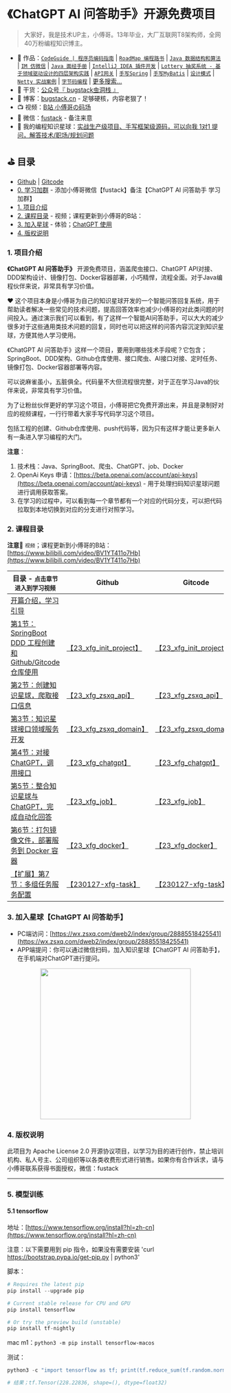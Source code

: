 # 《ChatGPT AI 问答助手》开源免费项目

>大家好，我是技术UP主，小傅哥。13年毕业，大厂互联网T8架构师，全网40万粉编程知识博主。

- :bus: 作品：[`CodeGuide | 程序员编码指南`](https://github.com/fuzhengwei/CodeGuide) | [`RoadMap 编程路书`](https://github.com/fuzhengwei/RoadMap) | [`Java 数据结构和算法`](https://github.com/fuzhengwei/java-algorithms) | [`IM 仿微信`](https://github.com/fuzhengwei/NaiveChat) | [`Java 面经手册`](https://github.com/fuzhengwei/interview) | [`IntelliJ IDEA 插件开发`](https://github.com/fuzhengwei/guide-idea-plugin) | [`Lottery 抽奖系统 - 基于领域驱动设计的四层架构实践`](https://github.com/fuzhengwei/Lottery) | [`API网关`](https://github.com/fuzhengwei/api-gateway) | [`手写Spring`](https://github.com/fuzhengwei/small-spring) | [`手写MyBatis`](https://github.com/fuzhengwei/small-mybatis) | [`设计模式`](https://github.com/fuzhengwei/itstack-demo-design) | [`Netty 实战案例`](https://github.com/fuzhengwei/itstack-demo-netty) | [`字节码编程`](https://github.com/fuzhengwei/itstack-demo-bytecode) | [更多搜索...](https://github.com/fuzhengwei?tab=repositories)
- :seedling: 干货：[公众号『 bugstack虫洞栈 』](https://bugstack.cn/images/personal/qrcode.png)
- :pencil: 博客：[bugstack.cn](https://bugstack.cn/) - 足够硬核，内容老狠了！
- :tv: 视频：[B站 小傅哥の码场](https://space.bilibili.com/15637440)
- :love_letter: 微信：[fustack](https://bugstack.cn/images/personal/fustack.png) - 备注来意
- :feet: 我的编程知识星球：[实战生产级项目、手写框架级源码，可以向我 1对1 提问，解答技术/职场/规划问题](https://bugstack.cn/md/zsxq/introduce.html)

## ⛳ 目录

- [Github](https://github.com/fuzhengwei/chatbot-api) | [Gitcode](https://gitcode.net/fuzhengwei/chatbot-api)
- [0. 学习加群](#) - 添加小傅哥微信【fustack】备注【ChatGPT AI 问答助手 学习加群】
- [1. 项目介绍](#1-项目介绍)
- [2. 课程目录](#2-课程目录) - 视频；课程更新到小傅哥的B站：[]()
- [3. 加入星球](#3-加入星球) - 体验；[ChatGPT 使用](https://wx.zsxq.com/dweb2/index/group/28885518425541)
- [4. 版权说明](#4-版权说明)

### 1. 项目介绍

**《ChatGPT AI 问答助手》** 开源免费项目，涵盖爬虫接口、ChatGPT API对接、DDD架构设计、镜像打包、Docker容器部署，小巧精悍，流程全面。对于Java编程伙伴来说，非常具有学习价值。

❤️ 这个项目本身是小傅哥为自己的知识星球开发的一个智能问答回复系统，用于帮助读者解决一些常见的技术问题，提高回答效率也减少小傅哥的对此类问题的时间投入。通过演示我们可以看到，有了这样一个智能AI问答助手，可以大大的减少很多对于这些通用类技术问题的回复，同时也可以把这样的问答内容沉淀到知识星球，方便其他人学习使用。

《ChatGPT AI 问答助手》这样一个项目，要用到哪些技术手段呢？它包含；SpringBoot、DDD架构、Github仓库使用、接口爬虫、AI接口对接、定时任务、镜像打包、Docker容器部署等内容。

可以说麻雀虽小，五脏俱全。代码量不大但流程很完整，对于正在学习Java的伙伴来说，非常具有学习价值。

为了让粉丝伙伴更好的学习这个项目，小傅哥把它免费开源出来，并且是录制好对应的视频课程，一行行带着大家手写代码学习这个项目。

包括工程的创建、Github仓库使用、push代码等，因为只有这样才能让更多新人有一条进入学习编程的大门。

**注意**：
1. 技术栈：Java、SpringBoot、爬虫、ChatGPT、job、Docker
2. OpenAi Keys 申请：[https://beta.openai.com/account/api-keys](https://beta.openai.com/account/api-keys) - 用于处理扫码知识星球问题进行调用获取答案。
3. 在学习的过程中，可以看到每一个章节都有一个对应的代码分支，可以把代码拉取到本地切换到对应的分支进行对照学习。

### 2. 课程目录

**注意📢** `视频`；课程更新到小傅哥的B站：[https://www.bilibili.com/video/BV1YT411o7Hb](https://www.bilibili.com/video/BV1YT411o7Hb)

| 目录 - `点击章节进入到学习视频`                          | Github                                                       | Gitcode                                                      |
| -------------------------------------------------------- | ------------------------------------------------------------ | ------------------------------------------------------------ |
| [开篇介绍，学习引导](https://www.bilibili.com/video/BV1YT411o7Hb)                                      |                                                              |                                                              |
| [第1节：SpringBoot DDD 工程创建和 Github/Gitcode 仓库使用](https://www.bilibili.com/video/BV1RR4y1b7UQ) | [【23_xfg_init_project】](https://github.com/fuzhengwei/chatbot-api/tree/23_xfg_init_project) | [【23_xfg_init_project】](https://gitcode.net/fuzhengwei/chatbot-api/-/tree/23_xfg_init_project) |
| [第2节：创建知识星球，爬取接口信息](https://www.bilibili.com/video/BV1L341197x1)                        | [【23_xfg_zsxq_api】](https://github.com/fuzhengwei/chatbot-api/tree/23_xfg_zsxq_api) | [【23_xfg_zsxq_api】](https://gitcode.net/fuzhengwei/chatbot-api/-/tree/23_xfg_zsxq_api) |
| [第3节：知识星球接口领域服务开发](https://www.bilibili.com/video/BV1Wv4y1671x)                          | [【23_xfg_zsxq_domain】](https://github.com/fuzhengwei/chatbot-api/tree/23_xfg_zsxq_domain) | [【23_xfg_zsxq_domain】](https://gitcode.net/fuzhengwei/chatbot-api/-/tree/23_xfg_zsxq_domain) |
| [第4节：对接ChatGPT，调用接口](https://www.bilibili.com/video/BV1KT411Z7z3)                             | [【23_xfg_chatgpt】](https://github.com/fuzhengwei/chatbot-api/tree/23_xfg_chatgpt) | [【23_xfg_chatgpt】](https://gitcode.net/fuzhengwei/chatbot-api/-/tree/23_xfg_chatgpt) |
| [第5节：整合知识星球与ChatGPT，完成自动化回答](https://www.bilibili.com/video/BV1Ny4y1R7EK)             | [【23_xfg_job】](https://github.com/fuzhengwei/chatbot-api/tree/23_xfg_job) | [【23_xfg_job】](https://gitcode.net/fuzhengwei/chatbot-api/-/tree/23_xfg_job) |
| [第6节：打包镜像文件，部署服务到 Docker 容器](https://www.bilibili.com/video/BV1gT411C7nn)              | [【23_xfg_docker】](https://github.com/fuzhengwei/chatbot-api/tree/23_xfg_docker) | [【23_xfg_docker】](https://gitcode.net/fuzhengwei/chatbot-api/-/tree/23_xfg_docker) |
| [【扩展】第7节：多组任务服务配置](https://www.bilibili.com/video/BV1XR4y1h7JP)          | [【230127-xfg-task】](https://github.com/fuzhengwei/chatbot-api/tree/230127-xfg-task) | [【230127-xfg-task】](https://gitcode.net/fuzhengwei/chatbot-api/-/tree/230127-xfg-task) |

### 3. 加入星球【ChatGPT AI 问答助手】

- PC端访问：[https://wx.zsxq.com/dweb2/index/group/28885518425541](https://wx.zsxq.com/dweb2/index/group/28885518425541)
- APP端提问：你可以通过微信扫码，加入知识星球【ChatGPT AI 问答助手】，在手机端对ChatGPT进行提问。

<div align="center">
    <img src="https://bugstack.cn/images/system/zsxq/zsxq-ai.jpeg?raw=true" width="350px">
</div>

### 4. 版权说明

此项目为 Apache License 2.0 开源协议项目，以学习为目的进行创作，禁止培训机构、私人号主、公司组织等以各类收费形式进行销售。如果你有合作诉求，请与小傅哥联系获得书面授权，微信：fustack 

---

### 5. 模型训练

#### 5.1 tensorflow

地址：[https://www.tensorflow.org/install?hl=zh-cn](https://www.tensorflow.org/install?hl=zh-cn)

注意：以下需要用到 pip 指令，如果没有需要安装 'curl https://bootstrap.pypa.io/get-pip.py | python3'

脚本：

```python
# Requires the latest pip
pip install --upgrade pip

# Current stable release for CPU and GPU
pip install tensorflow

# Or try the preview build (unstable)
pip install tf-nightly
```

mac m1：`python3 -m pip install tensorflow-macos`

测试：

```python
python3 -c "import tensorflow as tf; print(tf.reduce_sum(tf.random.normal([1000, 1000])))"

# 结果；tf.Tensor(228.22836, shape=(), dtype=float32)
```
